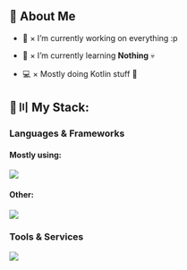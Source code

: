 ## 👋 About Me

- 🔭 × I’m currently working on everything :p

- 🌱 × I’m currently learning **Nothing** 💀

- 💻 × Mostly doing Kotlin stuff 👀

## 🚀〣 My Stack:

### Languages & Frameworks

#### Mostly using:
![](https://skillicons.dev/icons?i=kotlin,typescript,rust,svelte)

#### Other:
![](https://skillicons.dev/icons?i=java,go,py,react,bash)

### Tools & Services

![](https://skillicons.dev/icons?i=discord,figma,github,mysql,postgres,linux,docker,redis,mongodb,kubernetes,nix,idea,vscode)

<!-- ### Stats

<img src="https://github-images.vercel.app/api/card" alt="GitHub Stats" width="480"/>

<br/>

<img src="https://github-images.vercel.app/api/card/lang" alt="Top Languages" width="480"/>

-->
